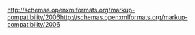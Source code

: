 <span data-ttu-id="c396b-101">http://schemas.openxmlformats.org/markup-compatibility/2006</span><span class="sxs-lookup"><span data-stu-id="c396b-101">http://schemas.openxmlformats.org/markup-compatibility/2006</span></span>